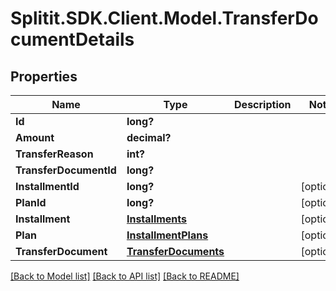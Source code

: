 # Splitit.SDK.Client.Model.TransferDocumentDetails
## Properties

Name | Type | Description | Notes
------------ | ------------- | ------------- | -------------
**Id** | **long?** |  | 
**Amount** | **decimal?** |  | 
**TransferReason** | **int?** |  | 
**TransferDocumentId** | **long?** |  | 
**InstallmentId** | **long?** |  | [optional] 
**PlanId** | **long?** |  | [optional] 
**Installment** | [**Installments**](Installments.md) |  | [optional] 
**Plan** | [**InstallmentPlans**](InstallmentPlans.md) |  | [optional] 
**TransferDocument** | [**TransferDocuments**](TransferDocuments.md) |  | [optional] 

[[Back to Model list]](../README.md#documentation-for-models) [[Back to API list]](../README.md#documentation-for-api-endpoints) [[Back to README]](../README.md)

